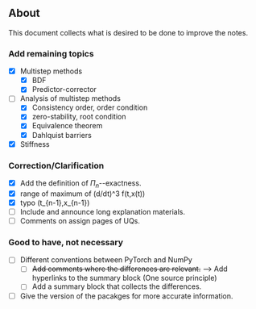 ## About 

This document collects what is desired to be done to improve the notes.

### Add remaining topics

- [x] Multistep methods
  - [x] BDF
  - [x] Predictor-corrector
- [ ] Analysis of multistep methods
  - [x] Consistency order, order condition
  - [x] zero-stability, root condition
  - [x] Equivalence theorem
  - [x] Dahlquist barriers
- [x] Stiffness

### Correction/Clarification

- [x] Add the definition of $\Pi_n$--exactness.
- [x] range of maximum of (d/dt)^3 f(t,x(t))
- [x] typo (t_{n-1},x_{n-1})
- [ ] Include and announce long explanation materials.
- [ ] Comments on assign pages of UQs.

### Good to have, not necessary

- [ ] Different conventions between PyTorch and NumPy
    - [ ] ~~Add comments where the differences are relevant.~~ --> Add hyperlinks to the summary block (One source principle)
    - [ ] Add a summary block that collects the differences.
- [ ] Give the version of the pacakges for more accurate information. 